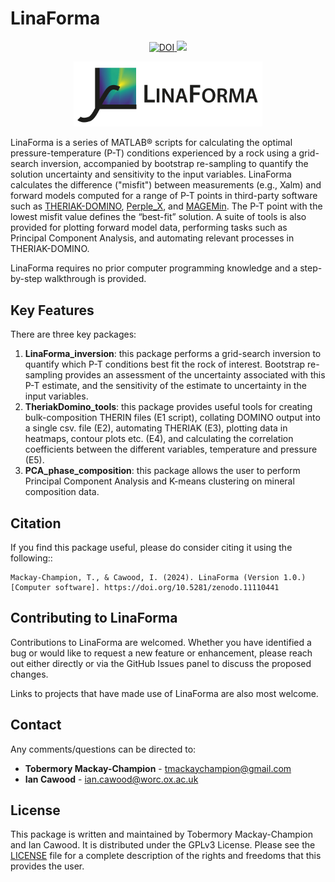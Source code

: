 # LinaForma
<p align="center">
  <!-- DOI -->
<a href="https://zenodo.org/doi/10.5281/zenodo.11110440">
  <img src="https://zenodo.org/badge/790819288.svg" alt="DOI">
</a>
  <!-- License -->
  <a href="https://www.gnu.org/licenses/gpl-3.0">
    <img src="https://img.shields.io/badge/License-GPLv3-blue.svg" />
  </a>
</p>

 <p align="center">
<img src="https://github.com/TMackay-Champion/LinaForma/blob/05e58a21e651066dc0452beaa799e8eab52530d0/images/logo_heatmap.jpg", width="60%">
</p>


LinaForma is a series of MATLAB® scripts for calculating the optimal pressure-temperature (P-T) conditions experienced by a rock using a grid-search inversion, accompanied by bootstrap re-sampling to quantify the solution uncertainty and sensitivity to the input variables. LinaForma calculates the difference ("misfit") between measurements (e.g., Xalm) and forward models computed for a range of P-T points in third-party software such as [THERIAK-DOMINO](https://titan.minpet.unibas.ch/minpet/theriak/prog11032020/), [Perple_X](https://www.perplex.ethz.ch/), and [MAGEMin](https://github.com/ComputationalThermodynamics/MAGEMin). The P-T point with the lowest misfit value defines the “best-fit” solution. A suite of tools is also provided for plotting forward model data, performing tasks such as Principal Component Analysis, and automating relevant processes in THERIAK-DOMINO. 

LinaForma requires no prior computer programming knowledge and a step-by-step walkthrough is provided.


Key Features
-------
There are three key packages:
1) **LinaForma_inversion**: this package performs a grid-search inversion to quantify which P-T conditions best fit the rock of interest. Bootstrap re-sampling provides an assessment of the uncertainty associated with this P-T estimate, and the sensitivity of the estimate to uncertainty in the input variables.
2) **TheriakDomino_tools**: this package provides useful tools for creating bulk-composition THERIN files (E1 script), collating DOMINO output into a single csv. file (E2), automating THERIAK (E3), plotting data in heatmaps, contour plots etc. (E4), and calculating the correlation coefficients between the different variables, temperature and pressure (E5).
3) **PCA_phase_composition**: this package allows the user to perform Principal Component Analysis and K-means clustering on mineral composition data.


Citation
--------
If you find this package useful, please do consider citing it using the following::

```console
Mackay-Champion, T., & Cawood, I. (2024). LinaForma (Version 1.0.) [Computer software]. https://doi.org/10.5281/zenodo.11110441
```


Contributing to LinaForma
----------------------------
Contributions to LinaForma are welcomed. Whether you have identified a bug or would like to request a new feature or enhancement, please reach out either directly or via the GitHub Issues panel to discuss the proposed changes.

Links to projects that have made use of LinaForma are also most welcome.


Contact
-------
Any comments/questions can be directed to:
* **Tobermory Mackay-Champion** - tmackaychampion@gmail.com
* **Ian Cawood** - ian.cawood@worc.ox.ac.uk

License
-------
This package is written and maintained by Tobermory Mackay-Champion and Ian Cawood. It is distributed under the GPLv3 License. Please see the [LICENSE](LICENSE) file for a complete description of the rights and freedoms that this provides the user.
